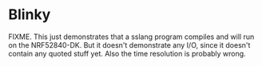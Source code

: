 # Blinky

FIXME. This just demonstrates that a sslang program compiles and will run on
the NRF52840-DK. But it doesn't demonstrate any I/O, since it doesn't contain
any quoted stuff yet. Also the time resolution is probably wrong.
